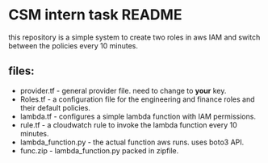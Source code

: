 # CSM intern task README

this repository is a simple system to create two roles in aws IAM and switch between the policies every 10 minutes.

## files:
* provider.tf - general provider file. need to change to **your** key.
* Roles.tf - a configuration file for the engineering and finance roles and their default policies.
* lambda.tf - configures a simple lambda function with IAM permissions.
* rule.tf - a cloudwatch rule to invoke the lambda function every 10 minutes.
* lambda_function.py - the actual function aws runs. uses boto3 API.
* func.zip - lambda_function.py packed in zipfile.